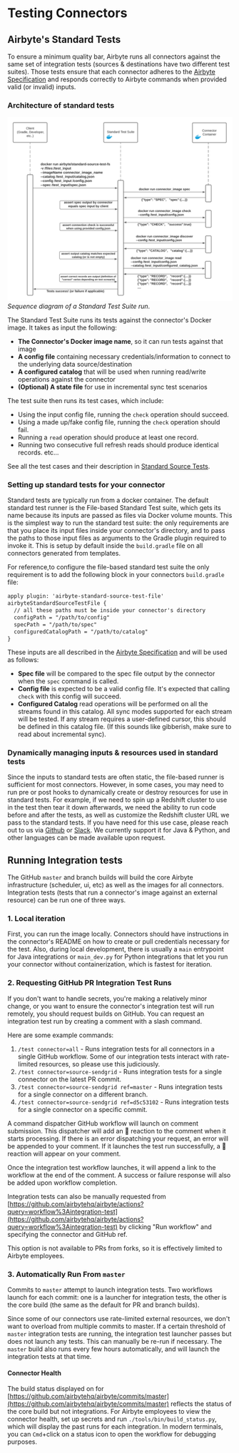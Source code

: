 # Testing Connectors


## Airbyte's Standard Tests
To ensure a minimum quality bar, Airbyte runs all connectors against the same set of integration tests (sources & destinations 
have two different test suites). Those tests ensure that each connector adheres to the 
[Airbyte Specification](../../architecture/airbyte-specification.md) and responds correctly to Airbyte commands when provided valid 
(or invalid) inputs. 

### Architecture of standard tests
![Standard test sequence diagram](../../.gitbook/assets/standard_tests_sequence1.png)
_Sequence diagram of a Standard Test Suite run_. 

The Standard Test Suite runs its tests against the connector's Docker image. It takes as input the following:
* **The Connector's Docker image name**, so it can run tests against that image
* **A config file** containing necessary credentials/information to connect to the underlying data source/destination
* **A configured catalog** that will be used when running read/write operations against the connector
* **(Optional) A state file** for use in incremental sync test scenarios

The test suite then runs its test cases, which include: 
* Using the input config file, running the `check` operation should succeed. 
* Using a made up/fake config file, running the `check` operation should fail. 
* Running a `read` operation should produce at least one record. 
* Running two consecutive full refresh reads should produce identical records. 
etc...


See all the test cases and their description in [Standard Source Tests](./standard-source-tests.md). 

### Setting up standard tests for your connector
Standard tests are typically run from a docker container. The default standard test runner is the File-based Standard Test suite, which
gets its name because its inputs are passed as files via Docker volume mounts. This is the simplest way to run the standard test
suite: the only requirements are that you place its input files inside your connector's directory, and to pass the paths to those input
files as arguments to the Gradle plugin required to invoke it. This is setup by default inside the `build.gradle` file on all
connectors generated from templates. 
  
For reference,to configure the file-based standard test suite the only requirement is to add the following block in your connectors 
`build.gradle` file:
```
apply plugin: 'airbyte-standard-source-test-file'
airbyteStandardSourceTestFile { 
  // all these paths must be inside your connector's directory
  configPath = "/path/to/config"
  specPath = "/path/to/spec"
  configuredCatalogPath = "/path/to/catalog"
}
```

These inputs are all described in the [Airbyte Specification](../../architecture/airbyte-specification.md) and will be used as follows: 
* **Spec file** will be compared to the spec file output by the connector when the `spec` command is called. 
* **Config file** is expected to be a valid config file. It's expected that calling `check` with this config will succeed. 
* **Configured Catalog** read operations will be performed on all the streams found in this catalog. All sync modes supported for each stream will be tested. If any stream requires a user-defined cursor, this should be defined in this catalog file. (If this sounds like gibberish, make sure to read about incremental sync). 

### Dynamically managing inputs & resources used in standard tests  
Since the inputs to standard tests are often static, the file-based runner is sufficient for most connectors. However, in some 
cases, you may need to run pre or post hooks to dynamically create or destroy resources for use in standard tests. 
For example, if we need to spin up a Redshift cluster to use in the test then tear it down afterwards, we need the ability to run 
code before and after the tests, as well as customize the Redshift cluster URL we pass to the standard tests. If you have need for 
this use case, please reach out to us via [Github](https://github.com/airbytehq/airbyte) or [Slack](https://slack.airbyte.io). We 
currently support it for Java & Python, and other languages can be made available upon request. 

## Running Integration tests
The GitHub `master` and branch builds will build the core Airbyte infrastructure \(scheduler, ui, etc\) as well as the images for all connectors. Integration tests \(tests that run a connector's image against an external resource\) can be run one of three ways.

### 1. Local iteration

First, you can run the image locally. Connectors should have instructions in the connector's README on how to create or pull credentials necessary for the test. Also, during local development, there is usually a `main` entrypoint for Java integrations or `main_dev.py` for Python integrations that let you run your connector without containerization, which is fastest for iteration.

### 2. Requesting GitHub PR Integration Test Runs

If you don't want to handle secrets, you're making a relatively minor change, or you want to ensure the connector's integration test will run remotely, you should request builds on GitHub. You can request an integration test run by creating a comment with a slash command.

Here are some example commands: 
1. `/test connector=all` - Runs integration tests for all connectors in a single GitHub workflow. Some of our integration tests interact with rate-limited resources, so please use this judiciously. 
2. `/test connector=source-sendgrid` - Runs integration tests for a single connector on the latest PR commit. 
3. `/test connector=source-sendgrid ref=master` - Runs integration tests for a single connector on a different branch. 
4. `/test connector=source-sendgrid ref=d5c53102` - Runs integration tests for a single connector on a specific commit.

A command dispatcher GitHub workflow will launch on comment submission. This dispatcher will add an :eyes: reaction to the comment when it starts processing. If there is an error dispatching your request, an error will be appended to your comment. If it launches the test run successfully, a :rocket: reaction will appear on your comment.

Once the integration test workflow launches, it will append a link to the workflow at the end of the comment. A success or failure response will also be added upon workflow completion.

Integration tests can also be manually requested from [https://github.com/airbytehq/airbyte/actions?query=workflow%3Aintegration-test](https://github.com/airbytehq/airbyte/actions?query=workflow%3Aintegration-test) by clicking "Run workflow" and specifying the connector and GitHub ref.

This option is not available to PRs from forks, so it is effectively limited to Airbyte employees.

### 3. Automatically Run From `master`

Commits to `master` attempt to launch integration tests. Two workflows launch for each commit: one is a launcher for integration tests, the other is the core build \(the same as the default for PR and branch builds\).

Since some of our connectors use rate-limited external resources, we don't want to overload from multiple commits to master. If a certain threshold of `master` integration tests are running, the integration test launcher passes but does not launch any tests. This can manually be re-run if necessary. The `master` build also runs every few hours automatically, and will launch the integration tests at that time.

#### Connector Health

The build status displayed on for [https://github.com/airbytehq/airbyte/commits/master](https://github.com/airbytehq/airbyte/commits/master) reflects the status of the core build but not integrations. For Airbyte employees to view the connector health, set up secrets and run `./tools/bin/build_status.py`, which will display the past runs for each integration. In modern terminals, you can `Cmd`+click on a status icon to open the workflow for debugging purposes.

